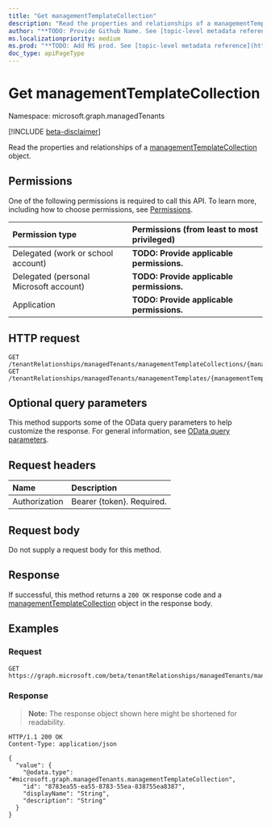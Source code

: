 ```yaml
---
title: "Get managementTemplateCollection"
description: "Read the properties and relationships of a managementTemplateCollection object."
author: "**TODO: Provide Github Name. See [topic-level metadata reference](https://msgo.azurewebsites.net/add/document/guidelines/metadata.html#topic-level-metadata)**"
ms.localizationpriority: medium
ms.prod: "**TODO: Add MS prod. See [topic-level metadata reference](https://msgo.azurewebsites.net/add/document/guidelines/metadata.html#topic-level-metadata)**"
doc_type: apiPageType
---
```


# Get managementTemplateCollection
Namespace: microsoft.graph.managedTenants

[!INCLUDE [beta-disclaimer](../../includes/beta-disclaimer.md)]

Read the properties and relationships of a [managementTemplateCollection](../resources/managedtenants-managementtemplatecollection.md) object.

## Permissions
One of the following permissions is required to call this API. To learn more, including how to choose permissions, see [Permissions](/graph/permissions-reference).

|Permission type|Permissions (from least to most privileged)|
|:---|:---|
|Delegated (work or school account)|**TODO: Provide applicable permissions.**|
|Delegated (personal Microsoft account)|**TODO: Provide applicable permissions.**|
|Application|**TODO: Provide applicable permissions.**|

## HTTP request

<!-- {
  "blockType": "ignored"
}
-->
``` http
GET /tenantRelationships/managedTenants/managementTemplateCollections/{managementTemplateCollectionId}
GET /tenantRelationships/managedTenants/managementTemplates/{managementTemplateId}/managementTemplateCollections/{managementTemplateCollectionId}
```

## Optional query parameters
This method supports some of the OData query parameters to help customize the response. For general information, see [OData query parameters](/graph/query-parameters).

## Request headers
|Name|Description|
|:---|:---|
|Authorization|Bearer {token}. Required.|

## Request body
Do not supply a request body for this method.

## Response

If successful, this method returns a `200 OK` response code and a [managementTemplateCollection](../resources/managedtenants-managementtemplatecollection.md) object in the response body.

## Examples

### Request
<!-- {
  "blockType": "request",
  "name": "get_managementtemplatecollection"
}
-->
``` http
GET https://graph.microsoft.com/beta/tenantRelationships/managedTenants/managementTemplateCollections/{managementTemplateCollectionId}
```


### Response
>**Note:** The response object shown here might be shortened for readability.
<!-- {
  "blockType": "response",
  "truncated": true,
  "@odata.type": "microsoft.graph.managedTenants.managementTemplateCollection"
}
-->
``` http
HTTP/1.1 200 OK
Content-Type: application/json

{
  "value": {
    "@odata.type": "#microsoft.graph.managedTenants.managementTemplateCollection",
    "id": "8783ea55-ea55-8783-55ea-838755ea8387",
    "displayName": "String",
    "description": "String"
  }
}
```

